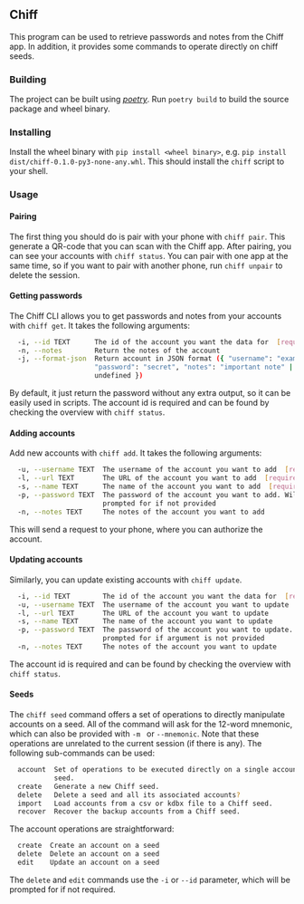 ## Chiff
This program can be used to retrieve passwords and notes from the Chiff app. In addition, it provides some commands
to operate directly on chiff seeds.

### Building

The project can be built using [*poetry*](https://python-poetry.org). 
Run `poetry build` to build the source package and wheel binary.

### Installing
Install the wheel binary with `pip install <wheel binary>`, e.g. `pip install dist/chiff-0.1.0-py3-none-any.whl`.
This should install the `chiff` script to your shell.

### Usage

#### Pairing
The first thing you should do is pair with your phone with `chiff pair`. This generate a QR-code that you can scan with
the Chiff app. After pairing, you can see your accounts with `chiff status`.
You can pair with one app at the same time, so if you want to pair with another phone, run `chiff unpair` to delete the 
session.

#### Getting passwords
The Chiff CLI allows you to get passwords and notes from your accounts with `chiff get`. It takes the following arguments:
```bash
  -i, --id TEXT      The id of the account you want the data for  [required]
  -n, --notes        Return the notes of the account
  -j, --format-json  Return account in JSON format ({ "username": "example",
                     "password": "secret", "notes": "important note" |
                     undefined })
```
By default, it just return the password without any extra output, so it can be easily used in scripts.
The account id is required and can be found by checking the overview with `chiff status`.

#### Adding accounts
Add new accounts with `chiff add`. It takes the following arguments:
```bash
  -u, --username TEXT  The username of the account you want to add  [required]
  -l, --url TEXT       The URL of the account you want to add  [required]
  -s, --name TEXT      The name of the account you want to add  [required]
  -p, --password TEXT  The password of the account you want to add. Will be
                       prompted for if not provided
  -n, --notes TEXT     The notes of the account you want to add
```
This will send a request to your phone, where you can authorize the account.

#### Updating accounts
Similarly, you can update existing accounts with `chiff update`.
```bash
  -i, --id TEXT        The id of the account you want the data for  [required]
  -u, --username TEXT  The username of the account you want to update
  -l, --url TEXT       The URL of the account you want to update
  -s, --name TEXT      The name of the account you want to update
  -p, --password TEXT  The password of the account you want to update. Will be
                       prompted for if argument is not provided
  -n, --notes TEXT     The notes of the account you want to update
```
The account id is required and can be found by checking the overview with `chiff status`.

#### Seeds
The `chiff seed` command offers a set of operations to directly manipulate accounts on a seed.
All of the command will ask for the 12-word mnemonic, which can also be provided with `-m ` or `--mnemonic`.
Note that these operations are unrelated to the current session (if there is any).
The following sub-commands can be used:
```bash
  account  Set of operations to be executed directly on a single account on a
           seed.
  create   Generate a new Chiff seed.
  delete   Delete a seed and all its associated accounts?
  import   Load accounts from a csv or kdbx file to a Chiff seed.
  recover  Recover the backup accounts from a Chiff seed.
```

The account operations are straightforward:
```bash
  create  Create an account on a seed
  delete  Delete an account on a seed
  edit    Update an account on a seed
```
The `delete` and `edit` commands use the `-i` or `--id` parameter, which will be prompted for if not required.


